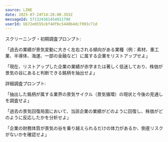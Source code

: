 ```yaml
---
source: LINE
date: 2025-07-24T14:26:00.355Z
messageId: 571324361454911798
userId: Ub72e0555cbf4df6c5440b4dc7993c71d
---
```


スクリーニング・初期調査プロンプト:

「過去の業績が景気変動に大きく左右される傾向がある業種（例：素材、重工業、半導体、海運、一部の金融など）に属する企業をリストアップせよ」

「現在、リストアップした企業の業績が赤字または著しく低迷しており、株価が景気の谷にあると判断できる銘柄を抽出せよ」


詳細調査プロンプト:

「抽出した銘柄が属する業界の景気サイクル（景気循環）の現状と今後の見通しを調査せよ」

「過去の景気回復局面において、当該企業の業績がどのように回復し、株価がどのように反応したかを分析せよ」

「企業の財務体質が景気の谷を乗り越えられるだけの体力があるか、倒産リスクがないかを確認せよ」
